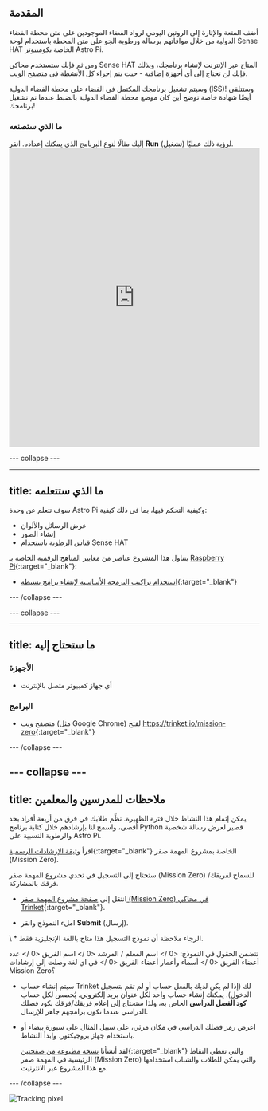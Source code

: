 ## المقدمة

أضف المتعة والإثارة إلى الروتين اليومي لرواد الفضاء الموجودين على متن محطة الفضاء الدولية من خلال موافاتهم برسالة ورطوبة الجو على متن المحطة باستخدام لوحة Sense HAT الخاصة بكومبيوتر Astro Pi.

ومن ثم فإنك ستستخدم محاكي Sense HAT المتاح عبر الإنترنت لإنشاء برنامجك، وبذلك فإنك لن تحتاج إلى أي أجهزة إضافية - حيث يتم إجراء كل الأنشطة في متصفح الويب.

وسيتم تشغيل برنامجك المكتمل في الفضاء على محطة الفضاء الدولية (ISS)! وستتلقى أيضًا شهادة خاصة توضح أين كان موضع محطة الفضاء الدولية بالضبط عندما تم تشغيل برنامجك!

### ما الذي ستصنعه

إليك مثالًا لنوع البرنامج الذي يمكنك إعداده. انقر **Run** (تشغيل) لرؤية ذلك عمليًا. <iframe src="https://trinket.io/embed/python/b92d76c0f3?outputOnly=true&runOption=run&start=result" width="100%" height="600" frameborder="0" marginwidth="0" marginheight="0" allowfullscreen mark="crwd-mark"></iframe> 

\--- collapse \---

* * *

## title: ما الذي ستتعلمه

سوف تتعلم عن وحدة Astro Pi وكيفية التحكم فيها، بما في ذلك كيفية:

+ عرض الرسائل والألوان
+ إنشاء الصور
+ قياس الرطوبة باستخدام Sense HAT

يتناول هذا المشروع عناصر من معايير المناهج الرقمية الخاصة بـ [Raspberry Pi](http://rpf.io/curriculum){:target="_blank"}:

+ [استخدام تراكيب البرمجة الأساسية لإنشاء برامج بسيطة](https://curriculum.raspberrypi.org/programming/creator/){:target="_blank"}

\--- /collapse \---

\--- collapse \---

* * *

## title: ما ستحتاج إليه

### الأجهزة

+ أي جهاز كمبيوتر متصل بالإنترنت

### البرامج

+ متصفح ويب (مثل Google Chrome) لفتح <https://trinket.io/mission-zero>{:target="_blank"}

\--- /collapse \---

## \--- collapse \---

## title: ملاحظات للمدرسين والمعلمين

يمكن إتمام هذا النشاط خلال فترة الظهيرة. نظِّم طلابك في فرق من أربعة أفراد بحد أقصى، واسمح لنا بإرشادهم خلال كتابة برنامج Python قصير لعرض رسالة شخصية والرطوبة النسبية على Astro Pi.

اقرأ [وثيقة الإرشادات الرسمية](https://astro-pi.org/wp-content/uploads/2018/09/Astro_Pi_Mission_Zero_Guidelines_2018_19_V12_pages.pdf){:target="_blank"} الخاصة بمشروع المهمة صفر (Mission Zero).

ستحتاج إلى التسجيل في تحدي مشروع المهمة صفر (Mission Zero) للسماح لفريقك/فرقك بالمشاركة.

+ انتقل إلى [صفحة مشروع المهمة صفر (Mission Zero) في محاكي Trinket](https://trinket.io/mission-zero/register){:target="_blank"}.

+ املء النموذج وانقر **Submit** (إرسال).

\ * الرجاء ملاحظة أن نموذج التسجيل هذا متاح باللغة الإنجليزية فقط.

تتضمن الحقول في النموذج: <0 /> اسم المعلم / المرشد <0 /> اسم الفريق <0 /> عدد أعضاء الفريق <0 /> أسماء وأعمار أعضاء الفريق <0 /> في اي لغة وصلت إلى إرشادات Mission Zero؟

+ سيتم إنشاء حساب Trinket لك (إذا لم يكن لديك بالفعل حساب أو لم تقم بتسجيل الدخول). يمكنك إنشاء حساب واحد لكل عنوان بريد إلكتروني. يُخصص لكل حساب **كود الفصل الدراسي** الخاص به، ولذا ستحتاج إلى إعلام فريقك/فرقك بكود فصلك الدراسي عندما تكون برامجهم جاهز للإرسال.

+ اعرض رمز فصلك الدراسي في مكان مرئي، على سبيل المثال على سبورة بيضاء أو باستخدام جهاز بروجيكتور، وابدأ النشاط.
    
    لقد أنشأنا [نسخة مطبوعة من صفحتين](https://astro-pi.org/astro_pi_mission_zero_project_print_out_v10_print/){:target="_blank"} والتي تغطي النقاط الرئيسية في المهمة صفر (Mission Zero) والتي يمكن للطلاب والشباب استخدامها مع هذا المشروع عبر الانترنيت.

\--- /collapse \---

![Tracking pixel](https://code.org/api/hour/begin_raspberrypi_astropi.png)